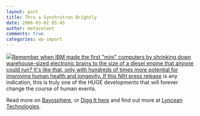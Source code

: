 ```yaml
---
layout: post
title: Thru a Synchrotron Brightly
date: 2006-03-02 05:45
author: metavalent
comments: true
categories: wp-import
---
```

<!--Lead Photo --><a href="https://www.eurekalert.org/pub_releases/2006-03/lti-msp030106.php"><img src="https://web.archive.org/web/*/https://awebcamdarkly.com/"  

Remember when IBM made the first "mini" computers by shrinking down warehouse-sized electronic brains to the size of a diesel engine that anyone could run?  It's like that, only with hundreds of times more potential for improving human health and longevity.  If this <a href="https://www.eurekalert.org/pub_releases/2006-03/niog-mci030206.php">NIH press release</a> is any indication, this is truly one of the HUGE developments that will forever change the course of human events.  

Read more on <a href="https://bayosphere.com/be_a_journalist#comment-19492">Bayosphere</a>, or <a href="https://digg.com/technology/Miniature_synchrotron_produces_first_light">Digg It here</a> and find out more at <a href="https://www.lynceantech.com/">Lyncean Technologies</a>.
